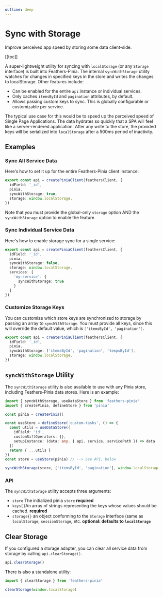 ```yaml
---
outline: deep
---
```


<script setup>
import Badge from '../components/Badge.vue'
import BlockQuote from '../components/BlockQuote.vue'
</script>

# Sync with Storage

Improve perceived app speed by storing some data client-side.

[[toc]]

A super-lightweight utility for syncing with `localStorage` (or any `Storage` interface) is built into Feathers-Pinia.
The internal `syncWithStorage` utility watches for changes in specified keys in the store and writes the changes to
localStorage. Other features include:

- Can be enabled for the entire `api` instance or individual services.
- Only caches `itemsById` and `pagination` attributes, by default.
- Allows passing custom keys to sync. This is globally configurable or customizable per service.

The typical use case for this would be to speed up the perceived speed of Single Page Applications. The data hydrates
so quickly that a SPA will feel like a server-rendered application. After any write to the store, the provided keys will
be serialized into `localStorage` after a 500ms period of inactivity.

## Examples

### Sync All Service Data

Here's how to set it up for the entire Feathers-Pinia client instance:

```ts
export const api = createPiniaClient(feathersClient, {
  idField: '_id',
  pinia,
  syncWithStorage: true,
  storage: window.localStorage,
})
```

Note that you must provide the global-only `storage` option AND the `syncWithStorage` option to enable the feature.

### Sync Individual Service Data

Here's how to enable storage sync for a single service:

```ts
export const api = createPiniaClient(feathersClient, {
  idField: '_id',
  pinia,
  syncWithStorage: false,
  storage: window.localStorage,
  services: {
    'my-service': {
      syncWithStorage: true
    }
  }
})
```

### Customize Storage Keys

You can customize which store keys are synchronized to storage by passing an array to `syncWithStorage`. You must
provide all keys, since this will override the default value, which is `['itemsById', 'pagination']`.

```ts
export const api = createPiniaClient(feathersClient, {
  idField: '_id',
  pinia,
  syncWithStorage: ['itemsById', 'pagination', 'tempsById'],
  storage: window.localStorage,
})
```

## `syncWithStorage` Utility

The `syncWithStorage` utility is also available to use with any Pinia store, including Feathers-Pinia data stores. Here
is an example:

```ts
import { syncWithStorage, useDataStore } from 'feathers-pinia'
import { createPinia, defineStore } from 'pinia'

const pinia = createPinia()

const useStore = defineStore('custom-tasks', () => {
  const utils = useDataStore({
    idField: 'id',
    customSiftOperators: {},
    setupInstance: (data: any, { api, service, servicePath }) => data
  })
  return { ...utils }
})
const store = useStore(pinia) // --> See API, below

syncWithStorage(store, ['itemsById', 'pagination'], window.localStorage)
```

### API

The `syncWithStorage` utility accepts three arguments:

- `store` The initialized pinia `store` **required**
- `keys[]`An array of strings representing the keys whose values should be cached. **required**
- `storage{}` an object conforming to the `Storage` interface (same as `localStorage`, `sessionStorage`, etc. **optional: defaults to `localStorage`**

## Clear Storage

If you configured a storage adapter, you can clear all service data from storage by calling `api.clearStorage()`.

```ts
api.clearStorage()
```

There is also a standalone utility:

```ts
import { clearStorage } from 'feathers-pinia'

clearStorage(window.localStorage)
```
